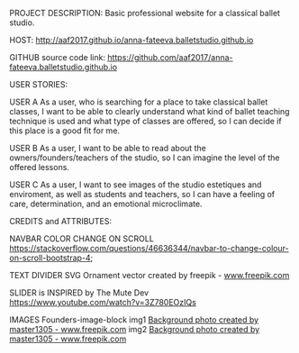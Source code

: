 PROJECT DESCRIPTION:
Basic professional website for a classical ballet studio.

HOST:
http://aaf2017.github.io/anna-fateeva.balletstudio.github.io

GITHUB source code link:
https://github.com/aaf2017/anna-fateeva.balletstudio.github.io

USER STORIES:

USER A
As a user, who is searching for a place to take classical ballet classes, I want to be able to clearly understand what kind of ballet teaching technique is used and what type of classes are offered, so I can decide if this place is a good fit for me.

USER B
As a user, I want to be able to read about the owners/founders/teachers of the studio, so I can imagine the level of the offered lessons.

USER C
As a user, I want to see images of the studio estetiques and enviroment, as well as students and teachers, so I can have a feeling of care, determination, and an emotional microclimate.

CREDITS and ATTRIBUTES: 

NAVBAR COLOR CHANGE ON SCROLL 
https://stackoverflow.com/questions/46636344/navbar-to-change-colour-on-scroll-bootstrap-4;

TEXT DIVIDER SVG
Ornament vector created by freepik - www.freepik.com


SLIDER is INSPIRED by The Mute Dev  
https://www.youtube.com/watch?v=3Z780EOzIQs

IMAGES
Founders-image-block 
img1 <a href="https://www.freepik.com/photos/background">Background photo created by master1305 - www.freepik.com</a>
img2 <a href="https://www.freepik.com/photos/background">Background photo created by master1305 - www.freepik.com</a>



